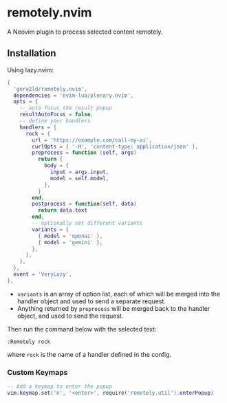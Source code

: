 # remotely.nvim

A Neovim plugin to process selected content remotely.

## Installation

Using lazy.nvim:

```lua
{
  'gera2ld/remotely.nvim',
  dependencies = 'nvim-lua/plenary.nvim',
  opts = {
    -- auto focus the result popup
    resultAutoFocus = false,
    -- define your handlers
    handlers = {
      rock = {
        url = 'https://example.com/call-my-ai',
        curlOpts = { '-H', 'content-type: application/json' },
        preprocess = function (self, args)
          return {
            body = {
              input = args.input,
              model = self.model,
            },
          }
        end,
        postprocess = function(self, data)
          return data.text
        end,
        -- optionally set different variants
        variants = {
          { model = 'openai' },
          { model = 'gemini' },
        },
      },
    },
  },
  event = 'VeryLazy',
},
```

- `variants` is an array of option list, each of which will be merged into the handler object and used to send a separate request.
- Anything returned by `preprocess` will be merged back to the handler object, and used to send the request.

Then run the command below with the selected text:

```viml
:Remotely rock
```

where `rock` is the name of a handler defined in the config.

### Custom Keymaps

```lua
-- Add a keymap to enter the popup
vim.keymap.set('n', '<enter>', require('remotely.util').enterPopup)
```
